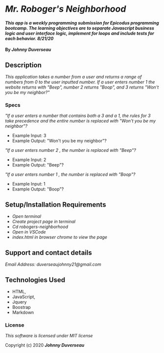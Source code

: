 # _Mr. Roboger's Neighborhood_

#### _This app is a weekly programming submission for Epicodus programming bootcamp. The learning objectives are to separate Javascript business logic and user interface logic, implement for loops and include tests for each behavior. 8/21/20_

#### By _**Johnny Duverseau**_

## Description

_This application takes a number from a user and returns a range of numbers from 0 to the user inputted number. If a user enters number 1 the website returns with "Beep", number 2 returns "Boop", and 3 returns "Won't you be my neighbor?"_

### Specs
_"If a user enters a number that contains both a 3 and a 1, the rules for 3 take precedence and the entire number is replaced with "Won't you be my neighbor"?_
* Example Input: 3
* Example Output: "Won't you be my neighbor"?

_"If a user enters number 2 , the number is replaced with "Beep"?_
* Example Input: 2
* Example Output: "Beep"?

_"If a user enters number 1 , the number is replaced with "Boop"?_
* Example Input: 1
* Example Output: "Boop"?

## Setup/Installation Requirements

* _Open terminal_
* _Create project page in terminal_
* _Cd robogers-neighborhood_
* _Open in VSCode_
* _index.html in browser chrome to view the page_

## Support and contact details

_Email Address: duverseaujohnny21@gmail.com_

## Technologies Used 
- HTML, 
- JavaScript, 
- Jquery  
- Boostrap
- Markdown

### License

*This software is licensed under MIT license*

Copyright (c) 2020 **_Johnny Duverseau_**